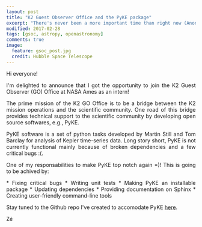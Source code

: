 ```yaml
---
layout: post
title: "K2 Guest Observer Office and the PyKE package"
excerpt: "There's never been a more important time than right now (Anonymous Author)."
modified: 2017-02-28
tags: [gsoc, astropy, openastronomy]
comments: true
image:
  feature: gsoc_post.jpg
  credit: Hubble Space Telescope
---
```


<p style='text-align: justify;'>
Hi everyone!
</p>

<p style='text-align: justify'>
I'm delighted to announce that I got the opportunity to join the K2 Guest Observer (GO)
Office at NASA Ames as an intern!
</p>

<p style='text-align: justify'>
The prime mission of the K2 GO Office is to be a bridge between the K2 mission operations and the scientific community.
One road of this bridge provides technical support to the scientific community by developing open source softwares, e.g.,
PyKE.
</p>

<p style='text-align: justify'>
PyKE software is a set of python tasks developed by Martin Still and Tom Barclay for analysis of Kepler time-series data.
Long story short, PyKE is not currently functional mainly because of broken dependencies and a few critical bugs :(.
</p>

<p style='text-align: justify'>
One of my responsabilities to make PyKE top notch again =)! This is going to be achived by:
</p>

<p style='text-align: justify'>
* Fixing critical bugs
* Writing unit tests
* Making PyKE an installable package
* Updating dependencies
* Providing documentation on Sphinx
* Creating user-friendly command-line tools
</p>

<p style='text-align: justify'>
Stay tuned to the Github repo I've created to accomodate PyKE <a href="http://www.github.com/mirca/pykex">here</a>.
</p>

Zé
